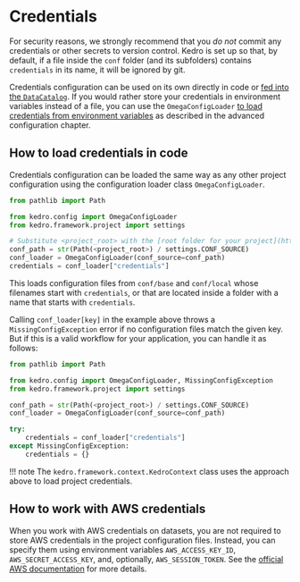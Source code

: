 # Credentials

For security reasons, we strongly recommend that you *do not* commit any credentials or other secrets to version control.
Kedro is set up so that, by default, if a file inside the `conf` folder (and its subfolders) contains `credentials` in its name, it will be ignored by git.

Credentials configuration can be used on its own directly in code or [fed into the `DataCatalog`](../catalog-data/data_catalog.md).
If you would rather store your credentials in environment variables instead of a file, you can use the `OmegaConfigLoader` [to load credentials from environment variables](advanced_configuration.md#how-to-load-credentials-through-environment-variables) as described in the advanced configuration chapter.

## How to load credentials in code

Credentials configuration can be loaded the same way as any other project configuration using the configuration loader class `OmegaConfigLoader`.


```python
from pathlib import Path

from kedro.config import OmegaConfigLoader
from kedro.framework.project import settings

# Substitute <project_root> with the [root folder for your project](https://docs.kedro.org/en/stable/tutorial/spaceflights_tutorial.html#terminology)
conf_path = str(Path(<project_root>) / settings.CONF_SOURCE)
conf_loader = OmegaConfigLoader(conf_source=conf_path)
credentials = conf_loader["credentials"]
```

This loads configuration files from `conf/base` and `conf/local` whose filenames start with `credentials`, or that are located inside a folder with a name that starts with `credentials`.

Calling `conf_loader[key]` in the example above throws a `MissingConfigException` error if no configuration files match the given key. But if this is a valid workflow for your application, you can handle it as follows:

```python
from pathlib import Path

from kedro.config import OmegaConfigLoader, MissingConfigException
from kedro.framework.project import settings

conf_path = str(Path(<project_root>) / settings.CONF_SOURCE)
conf_loader = OmegaConfigLoader(conf_source=conf_path)

try:
    credentials = conf_loader["credentials"]
except MissingConfigException:
    credentials = {}
```

!!! note
    The `kedro.framework.context.KedroContext` class uses the approach above to load project credentials.

## How to work with AWS credentials

When you work with AWS credentials on datasets, you are not required to store AWS credentials in the project configuration files. Instead, you can specify them using environment variables `AWS_ACCESS_KEY_ID`, `AWS_SECRET_ACCESS_KEY`, and, optionally, `AWS_SESSION_TOKEN`. See the [official AWS documentation](https://docs.aws.amazon.com/cli/latest/userguide/cli-configure-envvars.html) for more details.
